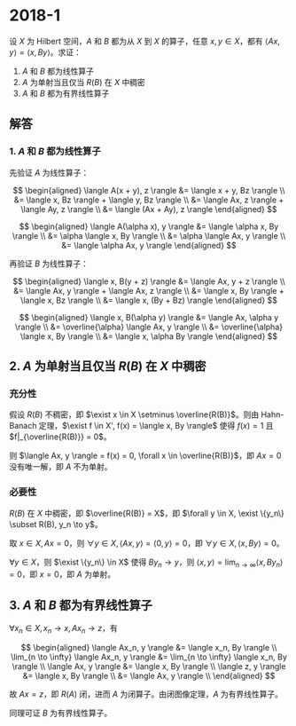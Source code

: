 # 2018-1

设 $X$ 为 Hilbert 空间，$A$ 和 $B$ 都为从 $X$ 到 $X$ 的算子，任意 $x, y \in X$，都有 $\langle Ax, y \rangle = \langle x, By \rangle$。求证：

1. $A$ 和 $B$ 都为线性算子
2. $A$ 为单射当且仅当 $R(B)$ 在 $X$ 中稠密
3. $A$ 和 $B$ 都为有界线性算子

## 解答

### 1. $A$ 和 $B$ 都为线性算子

先验证 $A$ 为线性算子：

$$
\begin{aligned}
\langle A(x + y), z \rangle &= \langle x + y, Bz \rangle \\
&= \langle x, Bz \rangle + \langle y, Bz \rangle \\
&= \langle Ax, z \rangle + \langle Ay, z \rangle \\
&= \langle (Ax + Ay), z \rangle
\end{aligned}
$$

$$
\begin{aligned}
\langle A(\alpha x), y \rangle &= \langle \alpha x, By \rangle \\
&= \alpha \langle x, By \rangle \\
&= \alpha \langle Ax, y \rangle \\
&= \langle \alpha Ax, y \rangle
\end{aligned}
$$

再验证 $B$ 为线性算子：

$$
\begin{aligned}
\langle x, B(y + z) \rangle &= \langle Ax, y + z \rangle \\
&= \langle Ax, y \rangle + \langle Ax, z \rangle \\
&= \langle x, By \rangle + \langle x, Bz \rangle \\
&= \langle x, (By + Bz) \rangle
\end{aligned}
$$

$$
\begin{aligned}
\langle x, B(\alpha y) \rangle &= \langle Ax, \alpha y \rangle \\
&= \overline{\alpha} \langle Ax, y \rangle \\
&= \overline{\alpha} \langle x, By \rangle \\
&= \langle x, \alpha By \rangle
\end{aligned}
$$

## 2. $A$ 为单射当且仅当 $R(B)$ 在 $X$ 中稠密

### 充分性

假设 $R(B)$ 不稠密，即 $\exist x \in X \setminus \overline{R(B)}$。则由 Hahn-Banach 定理，$\exist f \in X', f(x) = \langle x, By \rangle$ 使得 $f(x) = 1$ 且 $f|_{\overline{R(B)}} = 0$。

则 $\langle Ax, y \rangle = f(x) = 0, \forall x \in \overline{R(B)}$，即 $Ax = 0$ 没有唯一解，即 $A$ 不为单射。

### 必要性

$R(B)$ 在 $X$ 中稠密，即 $\overline{R(B)} = X$，即 $\forall y \in X, \exist \{y_n\} \subset R(B), y_n \to y$。

取 $x \in X, Ax = 0$，则 $\forall y \in X, \langle Ax, y \rangle = \langle 0, y \rangle = 0$，即 $\forall y \in X, \langle x, By \rangle = 0$。

$\forall y \in X$，则 $\exist \{y_n\} \in X$ 使得 $By_n \to y$，则 $\langle x, y \rangle = \lim_{n \to \infty} \langle x, By_n \rangle = 0$，即 $x = 0$，即 $A$ 为单射。

## 3. $A$ 和 $B$ 都为有界线性算子

$\forall x_n \in X, x_n \to x, Ax_n \to z$，有

$$
\begin{aligned}
\langle Ax_n, y \rangle &= \langle x_n, By \rangle \\
\lim_{n \to \infty} \langle Ax_n, y \rangle &= \lim_{n \to \infty} \langle x_n, By \rangle \\
\langle Ax, y \rangle &= \langle x, By \rangle \\
\langle z, y \rangle &= \langle x, By \rangle \\
&= \langle Ax, y \rangle \\
\end{aligned}
$$

故 $Ax = z$，即 $R(A)$ 闭，进而 $A$ 为闭算子。由闭图像定理，$A$ 为有界线性算子。

同理可证 $B$ 为有界线性算子。
